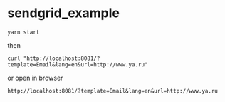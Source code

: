 # sendgrid_example
`yarn start`

then

`curl "http://localhost:8081/?template=Email&lang=en&url=http://www.ya.ru"`

or 
open in browser

`http://localhost:8081/?template=Email&lang=en&url=http://www.ya.ru`
